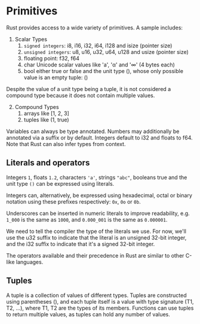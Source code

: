 # Primitives

Rust provides access to a wide variety of primitives. A sample includes:

1. Scalar Types
    1. `signed integers`: i8, i16, i32, i64, i128 and isize (pointer size)
    2. `unsigned integers`: u8, u16, u32, u64, u128 and usize (pointer size)
    3. floating point: f32, f64
    4. char Unicode scalar values like 'a', 'α' and '∞' (4 bytes each)
    5. bool either true or false
    and the unit type (), whose only possible value is an empty tuple: ()

Despite the value of a unit type being a tuple, it is not considered a compound type because it does not contain multiple values.

2.  Compound Types
    1. arrays like [1, 2, 3]
    2. tuples like (1, true)

Variables can always be type annotated. Numbers may additionally be annotated via a suffix or by default. Integers default to i32 and floats to f64. Note that Rust can also infer types from context.

## Literals and operators

Integers `1`, floats `1.2`, characters `'a'`, strings `"abc"`, booleans true and the unit type `()` can be expressed using literals.

Integers can, alternatively, be expressed using hexadecimal, octal or binary notation using these prefixes respectively: `0x`, `0o` or `0b`.

Underscores can be inserted in numeric literals to improve readability, e.g. `1_000` is the same as `1000`, and `0.000_001` is the same as `0.000001`.

We need to tell the compiler the type of the literals we use. For now, we'll use the u32 suffix to indicate that the literal is an unsigned 32-bit integer, and the i32 suffix to indicate that it's a signed 32-bit integer.

The operators available and their precedence in Rust are similar to other C-like languages.

## Tuples

A tuple is a collection of values of different types. Tuples are constructed using parentheses (), and each tuple itself is a value with type signature (T1, T2, ...), where T1, T2 are the types of its members. Functions can use tuples to return multiple values, as tuples can hold any number of values.
